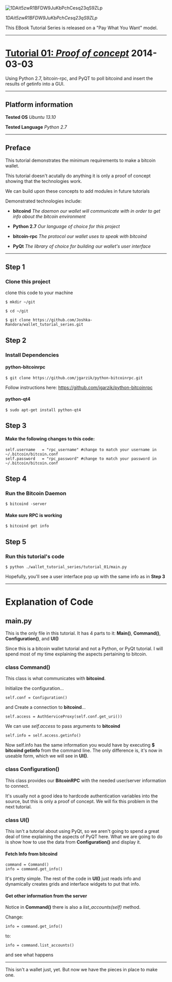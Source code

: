 ![1DAit5zwR1BFDW9JuKbPchCesq23qS9ZLp](https://raw.github.com/Joshka-Randora/wallet_tutorial_series/master/assets/images/1DAit5zwR1BFDW9JuKbPchCesq23qS9ZLp.png?raw=true)

*1DAit5zwR1BFDW9JuKbPchCesq23qS9ZLp*

This EBook Tutorial Series is released on a "Pay What You Want" model.

--------------------------------------------------------------------------------

# [Tutorial 01: *Proof of concept*](./tutorial_01/) 2014-03-03

Using Python 2.7, bitcoin-rpc, and PyQT to poll bitcoind and insert the results of getinfo into a GUI.

--------------------------------------------------------------------------------

## Platform information

**Tested OS** *Ubuntu 13.10*

**Tested Language** *Python 2.7*

--------------------------------------------------------------------------------

## Preface

This tutorial demonstrates the minimum requirements to make a bitcoin wallet.

This tutorial doesn't acutally do anything it is only a proof of concept showing that the technologies work.

We can build upon these concepts to add modules in future tutorials

Demonstrated technologies include:

* **bitcoind** *The daemon our wallet will communicate with in order to get info about the bitcoin environment*

* **Python 2.7** *Our language of choice for this project*

* **bitcoin-rpc** *The protocol our wallet uses to speak with bitcoind*

* **PyQt** *The library of choice for building our wallet's user interface*

--------------------------------------------------------------------------------

## Step 1

### Clone this project

clone this code to your machine

    $ mkdir ~/git

    $ cd ~/git

    $ git clone https://github.com/Joshka-Randora/wallet_tutorial_series.git

## Step 2

### Install Dependencies

#### python-bitcoinrpc

    $ git clone https://github.com/jgarzik/python-bitcoinrpc.git

Follow instructions here: https://github.com/jgarzik/python-bitcoinrpc 

#### python-qt4

    $ sudo apt-get install python-qt4

## Step 3

#### Make the following changes to this code:

    self.username	= "rpc_username" #change to match your username in ~/.bitcoin/bitcoin.conf
    self.password	= "rpc_password" #change to match your password in ~/.bitcoin/bitcoin.conf

## Step 4

### Run the Bitcoin Daemon

    $ bitcoind -server

#### Make sure RPC is working

    $ bitcoind get info

## Step 5

### Run this tutorial's code

    $ python ./wallet_tutorial_series/tutorial_01/main.py

Hopefully, you'll see a user interface pop up with the same info as in **Step 3**

--------------------------------------------------------------------------------

# Explanation of Code

## main.py

This is the only file in this tutorial. It has 4 parts to it: **Main()**, **Command()**, **Configuration()**, and **UI()**

Since this is a bitcoin wallet tutorial and not a Python, or PyQt tutorial.
I will spend most of my time explaining the aspects pertaining to bitcoin.

### class Command()

This class is what communicates with **bitcoind**.

Initialize the configuration...

    self.conf = Configuration()

and Create a connection to **bitcoind**...

    self.access = AuthServiceProxy(self.conf.get_uri())

We can use *self.access* to pass arguments to **bitcoind**

    self.info = self.access.getinfo()

Now self.info has the same information you would have by executing **$ bitcoind getinfo** from the command line.
The only difference is, it's now in useable form, which we will see in **UI()**.

### class Configuration()

This class provides our **BitcoinRPC** with the needed user/server information to connect.

It's usually not a good idea to hardcode authentication variables into the source, but this is only a proof of concept.
We will fix this problem in the next tutorial.

### class UI()

This isn't a tutorial about using PyQt, so we aren't going to spend a great deal of time explaining the aspects of PyQT here.
What we are going to do is show how to use the data from **Configuration()** and display it.

#### Fetch Info from bitcoind

    command = Command()
    info = command.get_info()

It's pretty simple. The rest of the code in **UI()** just reads info and dynamically creates grids and interface widgets to put that info.

#### Get other information from the server

Notice in **Command()** there is also a *list_accounts(self)* method.

Change:

    info = command.get_info()

to:

    info = command.list_accounts()

and see what happens

--------------------------------------------------------------------------------

This isn't a wallet just, yet. But now we have the pieces in place to make one.

